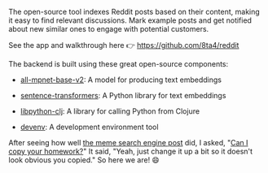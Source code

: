 The open-source tool indexes Reddit posts based on their content, making it easy to find relevant discussions. Mark example posts and get notified about new similar ones to engage with potential customers.

See the app and walkthrough here 👉 https://github.com/8ta4/reddit

The backend is built using these great open-source components:

- [all-mpnet-base-v2](https://huggingface.co/sentence-transformers/all-mpnet-base-v2): A model for producing text embeddings

- [sentence-transformers](https://github.com/UKPLab/sentence-transformers): A Python library for text embeddings

- [libpython-clj](https://github.com/clj-python/libpython-clj): A library for calling Python from Clojure

- [devenv](https://github.com/cachix/devenv): A development environment tool

After seeing how well [the meme search engine post](https://old.reddit.com/r/selfhosted/comments/1e3x6l0/i_built_a_free_open_source_locally_hosted_search/) did, I asked, "[Can I copy your homework?](https://knowyourmeme.com/memes/can-i-copy-your-homework)" It said, "Yeah, just change it up a bit so it doesn't look obvious you copied." So here we are! 😄
